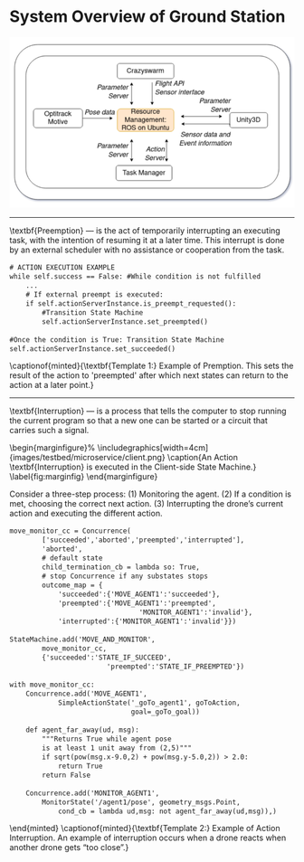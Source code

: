 

# System Overview of Ground Station

![System Overview of Ground Station](/some_swarm_github.png "Swarm Diagram")

-------------------------------------------------------------------------------------------------------------
\textbf{Preemption}  — is the act of temporarily interrupting an executing task, with the intention of resuming it at a later time. This interrupt is done by an external scheduler with no assistance or cooperation from the task.

    # ACTION EXECUTION EXAMPLE
    while self.success == False: #While condition is not fulfilled
        ... 
        # If external preempt is executed:
        if self.actionServerInstance.is_preempt_requested():
            #Transition State Machine
            self.actionServerInstance.set_preempted() 
    
    #Once the condition is True: Transition State Machine
    self.actionServerInstance.set_succeeded() 

\captionof{minted}{\textbf{Template 1:} Example of Premption. This sets the result of the action to 'preempted' after which next states can return to the action at a later point.}

-----------------------------------------------------------------------------------------------------------

\textbf{Interruption} — is a process that tells the computer to stop running the current program so that a new one can be started or a circuit that carries such a signal. 

\begin{marginfigure}%
  \includegraphics[width=4cm]{images/testbed/microservice/client.png}
  \caption{An Action \textbf{Interruption} is executed in the Client-side State Machine.}
  \label{fig:marginfig}
\end{marginfigure}

Consider a three-step process: (1) Monitoring the agent. (2) If a condition is met, choosing the correct next action. (3) Interrupting the drone’s current action and executing the different action.

    move_monitor_cc = Concurrence(
            ['succeeded','aborted','preempted','interrupted'],
            'aborted', 
            # default state
            child_termination_cb = lambda so: True, 
            # stop Concurrence if any substates stops
            outcome_map = {
                'succeeded':{'MOVE_AGENT1':'succeeded'},
                'preempted':{'MOVE_AGENT1':'preempted',
                                    'MONITOR_AGENT1':'invalid'},
                'interrupted':{'MONITOR_AGENT1':'invalid'}})
    
    StateMachine.add('MOVE_AND_MONITOR',
            move_monitor_cc,
            {'succeeded':'STATE_IF_SUCCEED', 
                            'preempted':'STATE_IF_PREEMPTED'}) 
    
    with move_monitor_cc:
        Concurrence.add('MOVE_AGENT1',
                SimpleActionState('_goTo_agent1', goToAction,
                                  goal=_goTo_goal))
    
        def agent_far_away(ud, msg):
            """Returns True while agent pose 
            is at least 1 unit away from (2,5)"""
            if sqrt(pow(msg.x-9.0,2) + pow(msg.y-5.0,2)) > 2.0:
                return True
            return False
    
        Concurrence.add('MONITOR_AGENT1',
            MonitorState('/agent1/pose', geometry_msgs.Point,
                cond_cb = lambda ud,msg: not agent_far_away(ud,msg)),)
                                

\end{minted}
\captionof{minted}{\textbf{Template 2:} Example of Action Interruption. An example of interruption occurs when a drone reacts when another drone gets “too close”.}

